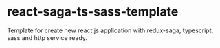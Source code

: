 # react-saga-ts-sass-template
Template for create new react.js application with redux-saga, typescript, sass and http service ready.
